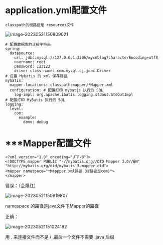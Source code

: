 # application.yml配置文件

```
classpath的根路径是 resources文件
```

![image-20230521150809021](C:\Users\方锐\AppData\Roaming\Typora\typora-user-images\image-20230521150809021.png)

```
# 配置数据库的连接字符串
spring:
  datasource:
    url: jdbc:mysql://127.0.0.1:3306/mycnblog?characterEncoding=utf8
    username: root
    password: 123123
    driver-class-name: com.mysql.cj.jdbc.Driver
# 设置 Mybatis 的 xml 保存路径
mybatis:
  mapper-locations: classpath:mapper/*Mapper.xml
  configuration: # 配置打印 mybatis 执行的 SQL
    log-impl: org.apache.ibatis.logging.stdout.StdOutImpl
# 配置打印 MyBatis 执行的 SQL
logging:
  level:
    com:
      example:
        demo: debug
```

# ***Mapper配置文件

```
<?xml version="1.0" encoding="UTF-8"?>
<!DOCTYPE mapper PUBLIC "-//mybatis.org//DTD Mapper 3.0//EN" "http://mybatis.org/dtd/mybatis-3-mapper.dtd">
<mapper namespace="*Mappper.xml路径（根路径是com)">
</mapper>
```

错误：（会爆红）

![image-20230521150919807](C:\Users\方锐\AppData\Roaming\Typora\typora-user-images\image-20230521150919807.png)

namespace 的路径是java文件下Mapper的路径

正确：

![image-20230521151024182](C:\Users\方锐\AppData\Roaming\Typora\typora-user-images\image-20230521151024182.png)

用 . 来连接文件而不是 / ,最后一个文件不需要 .java 后缀